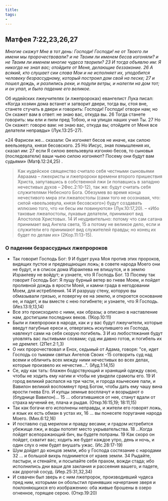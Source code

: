 ```yaml
---
title: 
tags: 
- 
---
```


## Матфея 7:22,23,26,27

*Многие скажут Мне в тот день: Господи! Господи! не от Твоего ли имени мы пророчествовали? и не Твоим ли именем бесов изгоняли? и не Твоим ли именем многие чудеса творили? 23 И тогда объявлю им: Я никогда не знал вас; отойдите от Меня, делающие беззаконие.
26 А всякий, кто слушает сии слова Мои и не исполняет их, уподобится человеку безрассудному, который построил дом свой на песке; 27 и пошел дождь, и разлились реки, и подули ветры, и налегли на дом тот; и он упал, и было падение его великое.*

Об иудейских лжеучителях (и лжепророках) евангелист Лука писал: «Когда хозяин дома встанет и затворит двери, тогда вы, стоя вне, станете стучать в двери и говорить: Господи! Господи! отвори нам; но Он скажет вам в ответ: не знаю вас, откуда вы. 26 Тогда станете говорить: мы ели и пили пред Тобою, и на улицах наших учил Ты. 27 Но Он скажет: говорю вам: не знаю вас, откуда вы; отойдите от Меня все делатели неправды» (Лук.13:25-27). 

«24 Фарисеи же… сказали: Он изгоняет бесов не иначе, как силою веельзевула, князя бесовского. 25 Но Иисус, зная помышления их, сказал им: 27 если Я силою веельзевула изгоняю бесов, то сыновья (последователи) ваши чьею силою изгоняют? Посему они будут вам судьями» (Матф.12:24,25) . 

>Как иудейское священство считало себя честными сыновьями Авраама – лжехристы и лжепророки времени второго пришествия Христа, запутавшись в собственной лжи (и попавшись в западню нечестивых духов – 2Фес.2:10-12), так же: будут считать себя служителями Небесного Бога. Обезумев во время конца нечестивого мира эти лжеапостолы (сами того не осознавая, что: силой «веельзевула, князя бесовского») будут создавать иллюзию того, что «и бесы им повинуются» (Лук.10:17,20). – «Ибо таковые лжеапостолы, лукавые делатели, принимают вид Апостолов Христовых. 14 И неудивительно: потому что сам сатана принимает вид Ангела света, 15 а потому не великое дело, если и служители его принимают вид служителей правды; но конец их будет по делам их» (2Кор.11:13-15).

### О падении безрассудных лжепророков

- Так говорит Господь Бог: 9 И будет рука Моя против этих пророков, видящих пустое и предвещающих ложь; в совете народа Моего они не будут, и в список дома Израилева не впишутся, и в землю Израилеву не войдут; и узнаете, что Я Господь Бог. 13 Посему так говорит Господь Бог: Я пущу бурный ветер во гневе Моем, и пойдет проливной дождь в ярости Моей, и камни града в негодовании Моем, для истребления. 14 И разрушу стену, которую вы обмазывали грязью, и повергну ее на землю, и откроется основание ее, и падет, и вы вместе с нею погибнете; и узнаете, что Я Господь. (Иез.13:9,13,14)
- Все это происходило с ними, как образы; а описано в наставление нам, достигшим последних веков. (1Кор.10:11)
- Были и лжепророки в народе, как и у вас будут лжеучители, которые введут пагубные ереси и, отвергаясь искупившего их Господа, навлекут сами на себя скорую погибель. 3 И из любостяжания будут уловлять вас льстивыми словами; суд им давно готов, и погибель их не дремлет. (2Пет.2:1,3)
- О них пророчествовал и Енох, седьмый от Адама, говоря: "се, идет Господь со тьмами святых Ангелов Своих -15 сотворить суд над всеми и обличить всех между ними нечестивых во всех делах, которые произвело их нечестие…". (Иуд.1:14,15)
- Се, иду как тать: блажен бодрствующий и хранящий одежду свою, чтобы не ходить ему нагим и чтобы не увидели срамоты его. 19 И город великий распался на три части, и города языческие пали, и Вавилон великий воспомянут пред Богом, чтобы дать ему чашу вина ярости гнева Его. И купцы земные восплачут и возрыдают о (блуднице Вавилон)… 15 … обогатившиеся от нее, станут вдали от страха мучений ее, плача и рыдая. (Откр.16:15,19; 18:11,15)
- Так как богачи его исполнены неправды, и жители его говорят ложь, и язык их есть обман в устах их, 16 … вы понесете поругание народа Моего. (Мих.6:12,16)
- И поставлю суд мерилом и правду весами; и градом истребится убежище лжи, и воды потопят место укрывательства. 18 …Когда пойдет всепоражающий бич, вы будете попраны. 19 Как скоро он пойдет, схватит вас; ходить же будет каждое утро, день и ночь, и один слух о нем будет внушать ужас. (Ис.28:17-19)
- Шум дойдет до концов земли, ибо у Господа состязание с народами 32 … и большой вихрь поднимется от краев земли. 34 Рыдайте, пастыри, и стенайте, и посыпайте себя прахом, вожди стада; ибо исполнились дни ваши для заклания и рассеяния вашего, и падете, как дорогой сосуд. (Иер.25:31,32,34)
- И схвачен был зверь и с ним лжепророк, производивший чудеса пред ним, которыми он обольстил принявших начертание зверя и поклоняющихся его изображению: оба живые брошены в озеро огненное, горящее серою. (Откр.19:20)